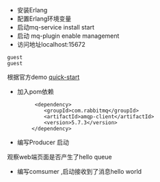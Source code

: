 - 安装Erlang
- 配置Erlang环境变量
- 启动mq-service install start
- 启动 mq-plugin enable management 
- 访问地址localhost:15672
```$xslt
guest
guest
```
根据官方demo [quick-start](https://github.com/rabbitmq/rabbitmq-tutorials/blob/master/java/Recv.java)
- 加入pom依赖
```$xslt
         <dependency>
            <groupId>com.rabbitmq</groupId>
            <artifactId>amqp-client</artifactId>
            <version>5.7.3</version>
        </dependency>
```
- 编写Producer 启动

观察web端页面是否产生了hello queue

- 编写comsumer ,启动接收到了消息hello world
